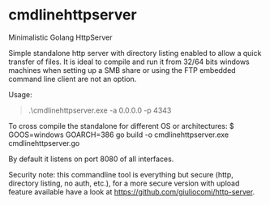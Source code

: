 # cmdlinehttpserver
Minimalistic Golang HttpServer

Simple standalone http server with directory listing enabled to allow a quick transfer of files.
It is ideal to compile and run it from 32/64 bits windows machines when setting up a SMB share or using the FTP embedded command line client are not an option.

Usage:
> .\cmdlinehttpserver.exe -a 0.0.0.0 -p 4343

To cross compile the standalone for different OS or architectures:
$ GOOS=windows GOARCH=386 go build -o cmdlinehttpserver.exe cmdlinehttpserver.go

By default it listens on port 8080 of all interfaces.

Security note: this commandline tool is everything but secure (http, directory listing, no auth, etc.), for a more secure version with upload feature available have a look at https://github.com/giuliocomi/http-server.
